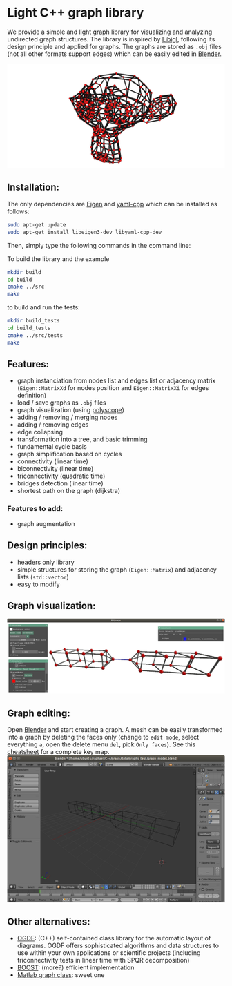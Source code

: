 # Light C++ graph library

We provide a simple and light graph library for visualizing and analyzing undirected graph structures. The library is inspired by [Libigl](https://github.com/libigl/libigl), following its design principle and applied for graphs. The graphs are stored as `.obj` files (not all other formats support edges) which can be easily edited in [Blender](https://www.blender.org/).

![Graph visualization](./images/graph_library.png "light C++ graph library")

## Installation:
The only dependencies are [Eigen](https://eigen.tuxfamily.org/) and [yaml-cpp](https://github.com/jbeder/yaml-cpp/wiki/Tutorial) which can be installed as follows:

```bash
sudo apt-get update
sudo apt-get install libeigen3-dev libyaml-cpp-dev
```

Then, simply type the following commands in the command line:

To build the library and the example
```bash
mkdir build
cd build
cmake ../src
make
```

to build and run the tests:
```bash
mkdir build_tests
cd build_tests
cmake ../src/tests
make
```

## Features:
* graph instanciation from nodes list and edges list or adjacency matrix (`Eigen::MatrixXd` for nodes position and `Eigen::MatrixXi` for edges definition)
* load / save graphs as `.obj` files
* graph visualization (using [polyscope](http://polyscope.run/))
* adding / removing / merging nodes
* adding / removing edges
* edge collapsing
* transformation into a tree, and basic trimming
* fundamental cycle basis
* graph simplification based on cycles
* connectivity (linear time)
* biconnectivity (linear time)
* triconnectivity (quadratic time)
* bridges detection (linear time)
* shortest path on the graph (dijkstra)

### Features to add:
* graph augmentation

## Design principles:
* headers only library
* simple structures for storing the graph (`Eigen::Matrix`) and adjacency lists (`std::vector`)
* easy to modify

## Graph visualization:
![Graph visualization](./images/graph_polyscope_viewer.png "Graph visualization with libigl")

## Graph editing:
Open [Blender](https://www.blender.org/) and start creating a graph. A mesh can be easily transformed into a graph by deleting the faces only (change to `edit mode`, select everything `a`, open the delete menu `del`, pick `Only faces`). See this [cheatsheet](https://bcgiu.wordpress.com/2015/02/12/best-blender-key-map-infographic/) for a complete key map.
![Graph editing](./images/graph_editing_blender.png "Graph editing with blender")

## Other alternatives:
* [OGDF](http://www.ogdf.net): (C++) self-contained class library for the automatic layout of diagrams. OGDF offers sophisticated algorithms and data structures to use within your own applications or scientific projects (including triconnectivity tests in linear time with SPQR decomposition)
* [BOOST](https://www.boost.org/doc/libs/1_70_0/libs/graph/doc/index.html): (more?) efficient implementation
* [Matlab graph class](https://www.mathworks.com/help/matlab/graph-and-network-algorithms.html): sweet one
